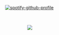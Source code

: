 [![spotify-github-profile](https://spotify-github-profile.kittinanx.com/api/view?uid=wjdes5kajmt1gqhbzctuzbgid&cover_image=true&theme=novatorem&show_offline=true&background_color=ffffff&interchange=false&bar_color=53b14f&bar_color_cover=false)](https://github.com/kittinan/spotify-github-profile)
 ㅤㅤ


  ㅤ ㅤ ㅤ ㅤ

 ㅤㅤㅤ ㅤㅤ  ![](https://64.media.tumblr.com/bbb345271733bda1f9fe5c3d2b78bd21/b63f74c23b4a4769-8c/s1280x1920/e25a847be84a4bd427c52f0f1bad6b1caa11cdeb.jpg)


 
  ㅤㅤ  ㅤㅤ  ㅤㅤ  ㅤㅤ 
  
